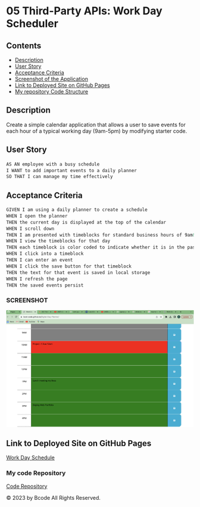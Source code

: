 # 05 Third-Party APIs: Work Day Scheduler

## Contents

- [Description](#description)
- [User Story](#user-story)
- [Acceptance Criteria](#acceptance-criteria)
- [Screenshot of the Application](#screenshot-of-the-application)
- [Link to Deployed Site on GitHub Pages](#link-to-deployed-site-on-github-pages)
- [My repository Code Structure ](#my-code-repository)

## Description

Create a simple calendar application that allows a user to save events for each hour of a typical working day (9am-5pm) by modifying starter code.

## User Story

```md
AS AN employee with a busy schedule
I WANT to add important events to a daily planner
SO THAT I can manage my time effectively
```

## Acceptance Criteria

```md
GIVEN I am using a daily planner to create a schedule
WHEN I open the planner
THEN the current day is displayed at the top of the calendar
WHEN I scroll down
THEN I am presented with timeblocks for standard business hours of 9am&ndash;5pm
WHEN I view the timeblocks for that day
THEN each timeblock is color coded to indicate whether it is in the past, present, or future
WHEN I click into a timeblock
THEN I can enter an event
WHEN I click the save button for that timeblock
THEN the text for that event is saved in local storage
WHEN I refresh the page
THEN the saved events persist
```

### SCREENSHOT

<!-- @TODO: update image -->

![Screeshot.](./Assets/images/Screen%20Shot%202023-10-22%20at%2012.32.06%20PM.png)

## Link to Deployed Site on GitHub Pages

[Work Day Schedule](https://bcot-code.github.io/Digital-Day-Planner/)

### My code Repository

[Code Repository](https://github.com/BCoT-Code/Digital-Day-Planner)

© 2023 by Bcode All Rights Reserved.
